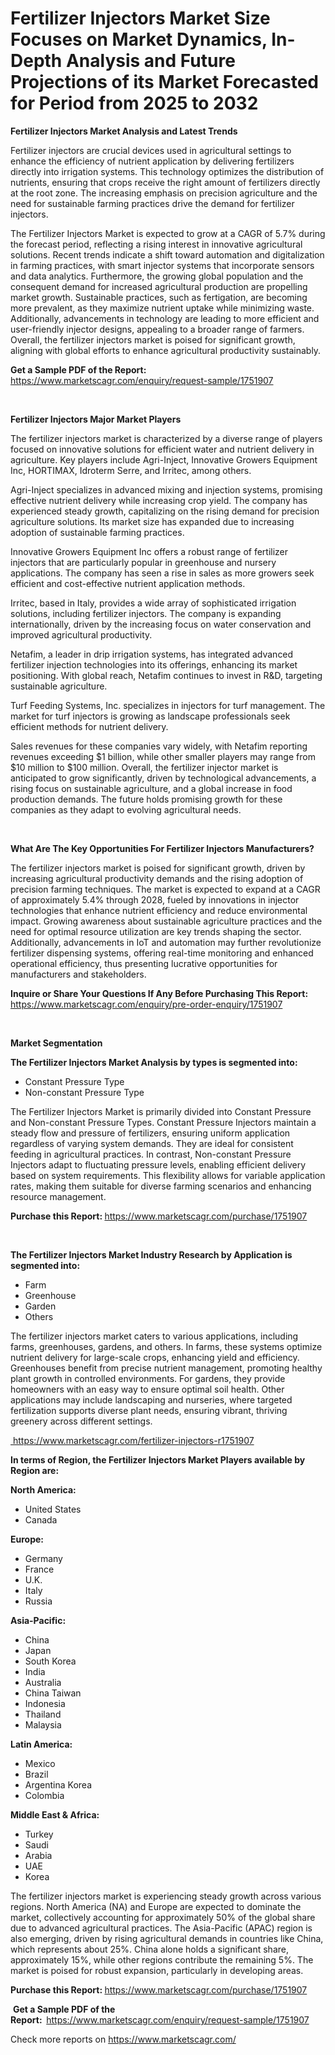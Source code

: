 <p><h1>Fertilizer Injectors Market Size Focuses on Market Dynamics, In-Depth Analysis and Future Projections of its Market Forecasted for Period from 2025 to 2032</h1></p><p><strong>Fertilizer Injectors Market Analysis and Latest Trends</strong></p>
<p><p>Fertilizer injectors are crucial devices used in agricultural settings to enhance the efficiency of nutrient application by delivering fertilizers directly into irrigation systems. This technology optimizes the distribution of nutrients, ensuring that crops receive the right amount of fertilizers directly at the root zone. The increasing emphasis on precision agriculture and the need for sustainable farming practices drive the demand for fertilizer injectors. </p><p>The Fertilizer Injectors Market is expected to grow at a CAGR of 5.7% during the forecast period, reflecting a rising interest in innovative agricultural solutions. Recent trends indicate a shift toward automation and digitalization in farming practices, with smart injector systems that incorporate sensors and data analytics. Furthermore, the growing global population and the consequent demand for increased agricultural production are propelling market growth. Sustainable practices, such as fertigation, are becoming more prevalent, as they maximize nutrient uptake while minimizing waste. Additionally, advancements in technology are leading to more efficient and user-friendly injector designs, appealing to a broader range of farmers. Overall, the fertilizer injectors market is poised for significant growth, aligning with global efforts to enhance agricultural productivity sustainably.</p></p>
<p><strong>Get a Sample PDF of the Report:&nbsp;</strong> <a href="https://www.marketscagr.com/enquiry/request-sample/1751907?utm_campaign=2987&utm_medium=2&utm_source=Github&utm_content=ia&utm_term=11042025&utm_id=fertilizer-injectors">https://www.marketscagr.com/enquiry/request-sample/1751907</a></p>
<p>&nbsp;</p>
<p><strong>Fertilizer Injectors Major Market Players</strong></p>
<p><p>The fertilizer injectors market is characterized by a diverse range of players focused on innovative solutions for efficient water and nutrient delivery in agriculture. Key players include Agri-Inject, Innovative Growers Equipment Inc, HORTIMAX, Idroterm Serre, and Irritec, among others.</p><p>Agri-Inject specializes in advanced mixing and injection systems, promising effective nutrient delivery while increasing crop yield. The company has experienced steady growth, capitalizing on the rising demand for precision agriculture solutions. Its market size has expanded due to increasing adoption of sustainable farming practices.</p><p>Innovative Growers Equipment Inc offers a robust range of fertilizer injectors that are particularly popular in greenhouse and nursery applications. The company has seen a rise in sales as more growers seek efficient and cost-effective nutrient application methods. </p><p>Irritec, based in Italy, provides a wide array of sophisticated irrigation solutions, including fertilizer injectors. The company is expanding internationally, driven by the increasing focus on water conservation and improved agricultural productivity. </p><p>Netafim, a leader in drip irrigation systems, has integrated advanced fertilizer injection technologies into its offerings, enhancing its market positioning. With global reach, Netafim continues to invest in R&D, targeting sustainable agriculture.</p><p>Turf Feeding Systems, Inc. specializes in injectors for turf management. The market for turf injectors is growing as landscape professionals seek efficient methods for nutrient delivery.</p><p>Sales revenues for these companies vary widely, with Netafim reporting revenues exceeding $1 billion, while other smaller players may range from $10 million to $100 million. Overall, the fertilizer injector market is anticipated to grow significantly, driven by technological advancements, a rising focus on sustainable agriculture, and a global increase in food production demands. The future holds promising growth for these companies as they adapt to evolving agricultural needs.</p></p>
<p>&nbsp;</p>
<p><strong>What Are The Key Opportunities For Fertilizer Injectors Manufacturers?</strong></p>
<p><p>The fertilizer injectors market is poised for significant growth, driven by increasing agricultural productivity demands and the rising adoption of precision farming techniques. The market is expected to expand at a CAGR of approximately 5.4% through 2028, fueled by innovations in injector technologies that enhance nutrient efficiency and reduce environmental impact. Growing awareness about sustainable agriculture practices and the need for optimal resource utilization are key trends shaping the sector. Additionally, advancements in IoT and automation may further revolutionize fertilizer dispensing systems, offering real-time monitoring and enhanced operational efficiency, thus presenting lucrative opportunities for manufacturers and stakeholders.</p></p>
<p><strong>Inquire or Share Your Questions If Any Before Purchasing This Report:</strong> <a href="https://www.marketscagr.com/enquiry/pre-order-enquiry/1751907?utm_campaign=2987&utm_medium=2&utm_source=Github&utm_content=ia&utm_term=11042025&utm_id=fertilizer-injectors">https://www.marketscagr.com/enquiry/pre-order-enquiry/1751907</a></p>
<p>&nbsp;</p>
<p><strong>Market Segmentation</strong></p>
<p><strong>The Fertilizer Injectors Market Analysis by types is segmented into:</strong></p>
<p><ul><li>Constant Pressure Type</li><li>Non-constant Pressure Type</li></ul></p>
<p><p>The Fertilizer Injectors Market is primarily divided into Constant Pressure and Non-constant Pressure Types. Constant Pressure Injectors maintain a steady flow and pressure of fertilizers, ensuring uniform application regardless of varying system demands. They are ideal for consistent feeding in agricultural practices. In contrast, Non-constant Pressure Injectors adapt to fluctuating pressure levels, enabling efficient delivery based on system requirements. This flexibility allows for variable application rates, making them suitable for diverse farming scenarios and enhancing resource management.</p></p>
<p><strong>Purchase this Report:&nbsp;</strong><a href="https://www.marketscagr.com/purchase/1751907?utm_campaign=2987&utm_medium=2&utm_source=Github&utm_content=ia&utm_term=11042025&utm_id=fertilizer-injectors">https://www.marketscagr.com/purchase/1751907</a></p>
<p>&nbsp;</p>
<p><strong>The Fertilizer Injectors Market Industry Research by Application is segmented into:</strong></p>
<p><ul><li>Farm</li><li>Greenhouse</li><li>Garden</li><li>Others</li></ul></p>
<p><p>The fertilizer injectors market caters to various applications, including farms, greenhouses, gardens, and others. In farms, these systems optimize nutrient delivery for large-scale crops, enhancing yield and efficiency. Greenhouses benefit from precise nutrient management, promoting healthy plant growth in controlled environments. For gardens, they provide homeowners with an easy way to ensure optimal soil health. Other applications may include landscaping and nurseries, where targeted fertilization supports diverse plant needs, ensuring vibrant, thriving greenery across different settings.</p></p>
<p><a href="https://www.marketscagr.com/fertilizer-injectors-r1751907?utm_campaign=2987&utm_medium=2&utm_source=Github&utm_content=ia&utm_term=11042025&utm_id=fertilizer-injectors">&nbsp;https://www.marketscagr.com/fertilizer-injectors-r1751907</a></p>
<p><strong>In terms of Region, the Fertilizer Injectors Market Players available by Region are:</strong></p>
<p>
    <p> <strong> North America: </strong>
        <ul>
            <li>United States</li>
            <li>Canada</li>
        </ul>
        </p> 
    <p> <strong> Europe: </strong>
        <ul>
            <li>Germany</li>
            <li>France</li>
            <li>U.K.</li>
            <li>Italy</li>
            <li>Russia</li>
        </ul>
        </p> 
    <p> <strong> Asia-Pacific: </strong>
        <ul>
            <li>China</li>
            <li>Japan</li>
            <li>South Korea</li>
            <li>India</li>
            <li>Australia</li>
            <li>China Taiwan</li>
            <li>Indonesia</li>
            <li>Thailand</li>
            <li>Malaysia</li>
        </ul>
        </p> 
    <p> <strong> Latin America: </strong>
        <ul>
            <li>Mexico</li>
            <li>Brazil</li>
            <li>Argentina Korea</li>
            <li>Colombia</li>
        </ul>
        </p> 
    <p> <strong> Middle East & Africa: </strong>
        <ul>
            <li>Turkey</li>
            <li>Saudi</li>
            <li>Arabia</li>
            <li>UAE</li>
            <li>Korea</li>
        </ul>
    </p>
    </p>
<p><p>The fertilizer injectors market is experiencing steady growth across various regions. North America (NA) and Europe are expected to dominate the market, collectively accounting for approximately 50% of the global share due to advanced agricultural practices. The Asia-Pacific (APAC) region is also emerging, driven by rising agricultural demands in countries like China, which represents about 25%. China alone holds a significant share, approximately 15%, while other regions contribute the remaining 5%. The market is poised for robust expansion, particularly in developing areas.</p></p>
<p><strong>Purchase this Report: </strong><a href="https://www.marketscagr.com/purchase/1751907?utm_campaign=2987&utm_medium=2&utm_source=Github&utm_content=ia&utm_term=11042025&utm_id=fertilizer-injectors">https://www.marketscagr.com/purchase/1751907</a></p>
<p>&nbsp;<strong>Get a Sample PDF of the Report:&nbsp;&nbsp;</strong><a href="https://www.marketscagr.com/enquiry/request-sample/1751907?utm_campaign=2987&utm_medium=2&utm_source=Github&utm_content=ia&utm_term=11042025&utm_id=fertilizer-injectors">https://www.marketscagr.com/enquiry/request-sample/1751907</a></p>
<p><strong></strong></p>
<p>Check more reports on <a href="https://www.marketscagr.com/?utm_campaign=2987&utm_medium=2&utm_source=Github&utm_content=ia&utm_term=11042025&utm_id=fertilizer-injectors">https://www.marketscagr.com/</a></p>